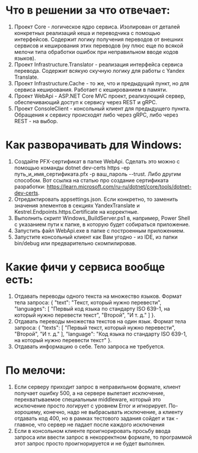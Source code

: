 # Что в решении за что отвечает:

1. Проект Core - логическое ядро сервиса. Изолирован от деталей конкретных реализаций кеша и переводчика с помощью интерфейсов. Содержит логику получения переводов от внешних сервисов и кеширования этих переводов (ну плюс еще по всякой мелочи типа обработки ошибок при неправильном вводе кодов языков).
2. Проект Infrastructure.Translator - реализация интерфейса сервиса перевода. Содержит всякую скучную логику для работы с Yandex Translate.
3. Проект Infrastructure.Cache - то же, что и предыдущий пункт, но для сервиса кеширования. Работает с кешированием в памяти.
4. Проект WebApi - ASP.NET Core MVC проект, реализующий сервер, обеспечивающий доступ к сервису через REST и gRPC.
5. Проект ConsoleClient - консольный клиент для предыдущего пункта. Обращения к сервису происходят либо через gRPC, либо через REST - на выбор.

# Как разворачивать для Windows:

1. Создайте PFX-сертификат в папке WebApi. Сделать это можно с помощью команды dotnet dev-certs https -ep путь_и_имя_сертификата.pfx -p ваш_пароль --trust. Либо другим способом. Вот ссылка на статью про создание сертификата разработки: https://learn.microsoft.com/ru-ru/dotnet/core/tools/dotnet-dev-certs.
2. Отредактировать appsettings.json. Если конкретно, то заменить значения элементов в секциях YandexTranslate и Kestrel.Endpoints.https.Certificate на корректные.
3. Выполнить скрипт Windows_BuildServer.ps1 в, например, Power Shell с указанием пути к папке, в которую будет собираться приложение.
4. Запустить файл WebApi.exe в папке с построенным приложением.
5. Запустите консольный клиент как Вам угодно - из IDE, из папки bin/debug или предварительно скомпилировав.

# Какие фичи у сервиса вообще есть:

1. Отдавать переводы одного текста на множество языков. Формат тела запроса: { "text": "Текст, который нужно перевести", "languages": [ "Первый код языка по стандарту ISO 639-1, на который нужно перевести текст", "Второй", "И т. д." ] }.
2. Отдавать переводы множества текстов на один язык. Формат тела запроса: { "texts": [ "Первый текст, который нужно перевести", "Второй", "И т. д." ], "language": "Код языка по стандарту ISO 639-1, на который нужно перевести текст" }.
3. Отдавать информацию о себе. Тело запроса не требуется.

# По мелочи:

1. Если серверу приходит запрос в неправильном формате, клиент получает ошибку 500, а на сервере вылетает исключение, перехватываемое специальным middleware, который это исключение просто логирует с уровнем Error и игнорирует. По-хорошему, конечно, надо не выбрасывать исключение, а клиенту отдавать код 400, но в рамках тестового задания сойдет и так - главное, что сервер не падает после каждого исключения
2. Если в консольном клиенте проигнорировать просьбу ввода запроса или ввести запрос в некорректном формате, то программой этот запрос просто проигнорируется и не будет выполнен.
